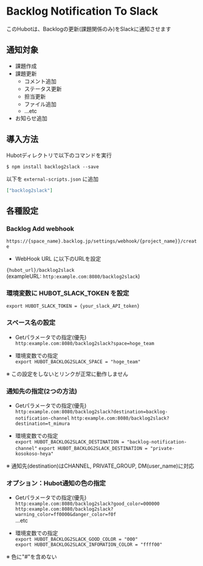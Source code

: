 # Backlog Notification To Slack

このHubotは、Backlogの更新(課題関係のみ)をSlackに通知させます

## 通知対象
- 課題作成
- 課題更新
    + コメント追加
    + ステータス更新
    + 担当更新
    + ファイル追加
    + ...etc
- お知らせ追加

## 導入方法

Hubotディレクトリで以下のコマンドを実行

`$ npm install backlog2slack --save`

以下を `external-scripts.json` に追加

```json
["backlog2slack"]
```

## 各種設定

### Backlog Add webhook

`https://{space_name}.backlog.jp/settings/webhook/{project_name}}/create`

- WebHook URL に以下のURLを設定

`{hubot_url}/backlog2slack`  
(exampleURL: `http:example.com:8080/backlog2slack`)

### 環境変数に HUBOT_SLACK_TOKEN を設定

`export HUBOT_SLACK_TOKEN = {your_slack_API_token}`

### スペース名の設定
- Getパラメータでの指定(優先)  
`http:example.com:8080/backlog2slack?space=hoge_team`

- 環境変数での指定  
`export HUBOT_BACKLOG2SLACK_SPACE = "hoge_team"`

※ この設定をしないとリンクが正常に動作しません

### 通知先の指定(2つの方法)

- Getパラメータでの指定(優先)  
`http:example.com:8080/backlog2slack?destination=backlog-notification-channel`
`http:example.com:8080/backlog2slack?destination=t_mimura`

- 環境変数での指定  
`export HUBOT_BACKLOG2SLACK_DESTINATION = "backlog-notification-channel"`
`export HUBOT_BACKLOG2SLACK_DESTINATION = "private-kosokoso-heya"`

※ 通知先(destination)はCHANNEL, PRIVATE_GROUP, DM(user_name)に対応

### オプション：Hubot通知の色の指定

- Getパラメータでの指定(優先)  
`http:example.com:8080/backlog2slack?good_color=000000`  
`http:example.com:8080/backlog2slack?warning_color=ff0000&danger_color=f0f`  
...etc

- 環境変数での指定  
`export HUBOT_BACKLOG2SLACK_GOOD_COLOR = "000"`  
`export HUBOT_BACKLOG2SLACK_INFOMATION_COLOR = "ffff00"`

※ 色に"#"を含めない